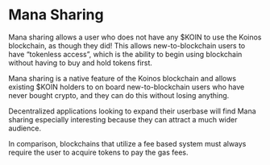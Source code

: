 # Mana Sharing

Mana sharing allows a user who does not have any $KOIN to use the Koinos blockchain, as though they did! This allows new-to-blockchain users to have “tokenless access”, which is the ability to begin using blockchain without having to buy and hold tokens first.

Mana sharing is a native feature of the Koinos blockchain and allows existing $KOIN holders to on board new-to-blockchain users who have never bought crypto, and they can do this without losing anything. 

Decentralized applications looking to expand their userbase will find Mana sharing especially interesting because they can attract a much wider audience.

In comparison, blockchains that utilize a fee based system must always require the user to acquire tokens to pay the gas fees. 